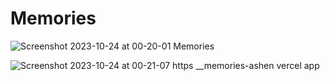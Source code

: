 # Memories

![Screenshot 2023-10-24 at 00-20-01 Memories](https://github.com/Abdelmuttalib/Memories/assets/54845047/cfbb9f91-9d9b-4c77-84e9-a7acc7874855)

![Screenshot 2023-10-24 at 00-21-07 https __memories-ashen vercel app](https://github.com/Abdelmuttalib/Memories/assets/54845047/701af0dc-9ca2-46a9-bfdb-c28df01fa9e8)

